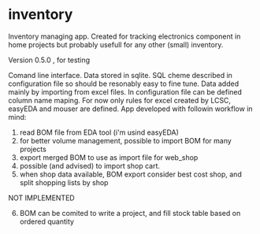 # inventory
Inventory managing app. Created for tracking electronics component in home projects but probably usefull for any other (small) inventory.

Version 0.5.0 , for testing

Comand line interface.
Data stored in sqlite. SQL cheme described in configuration file so should be resonably easy to fine tune.
Data added mainly by importing from excel files. In configuration file can be defined column name maping. For now only rules for excel created by LCSC, easyEDA and mouser are defined. 
App developed with followin workflow in mind:
1. read BOM file from EDA tool (i'm usind easyEDA)
2. for better volume management, possible to import BOM for many projects
3. export merged BOM to use as import file for web_shop
4. possible (and advised) to import shop cart.
5. when shop data available, BOM export consider best cost shop, and split shopping lists by shop

NOT IMPLEMENTED

6. BOM can be comited to write a project, and fill stock table based on ordered quantity
